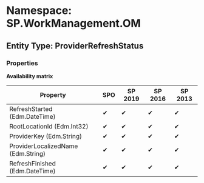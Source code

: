 # Namespace: SP.WorkManagement.OM
## Entity Type: ProviderRefreshStatus

### Properties

**Availability matrix**

Property | SPO | SP 2019 | SP 2016 | SP 2013
----------|-----|---------|---------|--------
RefreshStarted (Edm.DateTime) | ✔ | ✔ | ✔ | ✔
RootLocationId (Edm.Int32) | ✔ | ✔ | ✔ | ✔
ProviderKey (Edm.String) | ✔ | ✔ | ✔ | ✔
ProviderLocalizedName (Edm.String) | ✔ | ✔ | ✔ | ✔
RefreshFinished (Edm.DateTime) | ✔ | ✔ | ✔ | ✔

